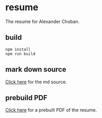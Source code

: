 # resume
The resume for Alexander Choban.

## build
```
npm install
npm run build
```

## mark down source
[Click here](Resume.md) for the md source.

## prebuild PDF
[Click here](AlexanderChobanResume.pdf) for a prebuilt PDF of the resume.
